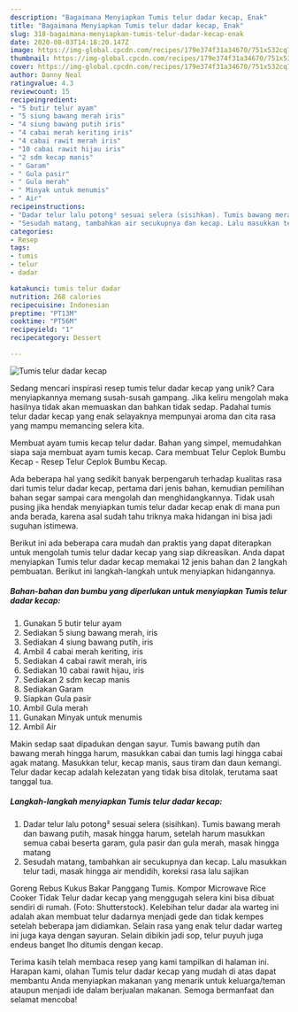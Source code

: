 ```yaml
---
description: "Bagaimana Menyiapkan Tumis telur dadar kecap, Enak"
title: "Bagaimana Menyiapkan Tumis telur dadar kecap, Enak"
slug: 318-bagaimana-menyiapkan-tumis-telur-dadar-kecap-enak
date: 2020-08-03T14:18:20.147Z
image: https://img-global.cpcdn.com/recipes/179e374f31a34670/751x532cq70/tumis-telur-dadar-kecap-foto-resep-utama.jpg
thumbnail: https://img-global.cpcdn.com/recipes/179e374f31a34670/751x532cq70/tumis-telur-dadar-kecap-foto-resep-utama.jpg
cover: https://img-global.cpcdn.com/recipes/179e374f31a34670/751x532cq70/tumis-telur-dadar-kecap-foto-resep-utama.jpg
author: Danny Neal
ratingvalue: 4.3
reviewcount: 15
recipeingredient:
- "5 butir telur ayam"
- "5 siung bawang merah iris"
- "4 siung bawang putih iris"
- "4 cabai merah keriting iris"
- "4 cabai rawit merah iris"
- "10 cabai rawit hijau iris"
- "2 sdm kecap manis"
- " Garam"
- " Gula pasir"
- " Gula merah"
- " Minyak untuk menumis"
- " Air"
recipeinstructions:
- "Dadar telur lalu potong² sesuai selera (sisihkan). Tumis bawang merah dan bawang putih, masak hingga harum, setelah harum masukkan semua cabai beserta garam, gula pasir dan gula merah, masak hingga matang"
- "Sesudah matang, tambahkan air secukupnya dan kecap. Lalu masukkan telur tadi, masak hingga air mendidih, koreksi rasa lalu sajikan"
categories:
- Resep
tags:
- tumis
- telur
- dadar

katakunci: tumis telur dadar 
nutrition: 268 calories
recipecuisine: Indonesian
preptime: "PT13M"
cooktime: "PT56M"
recipeyield: "1"
recipecategory: Dessert

---
```



![Tumis telur dadar kecap](https://img-global.cpcdn.com/recipes/179e374f31a34670/751x532cq70/tumis-telur-dadar-kecap-foto-resep-utama.jpg)

Sedang mencari inspirasi resep tumis telur dadar kecap yang unik? Cara menyiapkannya memang susah-susah gampang. Jika keliru mengolah maka hasilnya tidak akan memuaskan dan bahkan tidak sedap. Padahal tumis telur dadar kecap yang enak selayaknya mempunyai aroma dan cita rasa yang mampu memancing selera kita.

Membuat ayam tumis kecap telur dadar. Bahan yang simpel, memudahkan siapa saja membuat ayam tumis kecap. Cara membuat Telur Ceplok Bumbu Kecap - Resep Telur Ceplok Bumbu Kecap.

Ada beberapa hal yang sedikit banyak berpengaruh terhadap kualitas rasa dari tumis telur dadar kecap, pertama dari jenis bahan, kemudian pemilihan bahan segar sampai cara mengolah dan menghidangkannya. Tidak usah pusing jika hendak menyiapkan tumis telur dadar kecap enak di mana pun anda berada, karena asal sudah tahu triknya maka hidangan ini bisa jadi suguhan istimewa.


Berikut ini ada beberapa cara mudah dan praktis yang dapat diterapkan untuk mengolah tumis telur dadar kecap yang siap dikreasikan. Anda dapat menyiapkan Tumis telur dadar kecap memakai 12 jenis bahan dan 2 langkah pembuatan. Berikut ini langkah-langkah untuk menyiapkan hidangannya.

<!--inarticleads1-->

##### Bahan-bahan dan bumbu yang diperlukan untuk menyiapkan Tumis telur dadar kecap:

1. Gunakan 5 butir telur ayam
1. Sediakan 5 siung bawang merah, iris
1. Sediakan 4 siung bawang putih, iris
1. Ambil 4 cabai merah keriting, iris
1. Sediakan 4 cabai rawit merah, iris
1. Sediakan 10 cabai rawit hijau, iris
1. Sediakan 2 sdm kecap manis
1. Sediakan  Garam
1. Siapkan  Gula pasir
1. Ambil  Gula merah
1. Gunakan  Minyak untuk menumis
1. Ambil  Air


Makin sedap saat dipadukan dengan sayur. Tumis bawang putih dan bawang merah hingga harum, masukkan cabai dan tumis lagi hingga cabai agak matang. Masukkan telur, kecap manis, saus tiram dan daun kemangi. Telur dadar kecap adalah kelezatan yang tidak bisa ditolak, terutama saat tanggal tua. 

<!--inarticleads2-->

##### Langkah-langkah menyiapkan Tumis telur dadar kecap:

1. Dadar telur lalu potong² sesuai selera (sisihkan). Tumis bawang merah dan bawang putih, masak hingga harum, setelah harum masukkan semua cabai beserta garam, gula pasir dan gula merah, masak hingga matang
1. Sesudah matang, tambahkan air secukupnya dan kecap. Lalu masukkan telur tadi, masak hingga air mendidih, koreksi rasa lalu sajikan


Goreng Rebus Kukus Bakar Panggang Tumis. Kompor Microwave Rice Cooker Tidak Telur dadar kecap yang menggugah selera kini bisa dibuat sendiri di rumah. (Foto: Shutterstock). Kelebihan telur dadar ala warteg ini adalah akan membuat telur dadarnya menjadi gede dan tidak kempes setelah beberapa jam didiamkan. Selain rasa yang enak telur dadar warteg ini juga kaya dengan sayuran. Selain dibikin jadi sop, telur puyuh juga endeus banget lho ditumis dengan kecap. 

Terima kasih telah membaca resep yang kami tampilkan di halaman ini. Harapan kami, olahan Tumis telur dadar kecap yang mudah di atas dapat membantu Anda menyiapkan makanan yang menarik untuk keluarga/teman ataupun menjadi ide dalam berjualan makanan. Semoga bermanfaat dan selamat mencoba!
